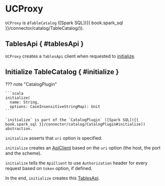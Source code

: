 # UCProxy

`UCProxy` is a`TableCatalog` ([Spark SQL]({{ book.spark_sql }}/connector/catalog/TableCatalog/)).

## TablesApi { #tablesApi }

`UCProxy` creates a `TablesApi` client when requested to [initialize](#initialize).

## Initialize TableCatalog { #initialize }

??? note "CatalogPlugin"

    ```scala
    initialize(
      name: String,
      options: CaseInsensitiveStringMap): Unit
    ```

    `initialize` is part of the `CatalogPlugin` ([Spark SQL]({{ book.spark_sql }}/connector/catalog/CatalogPlugin#initialize)) abstraction.

`initialize` asserts that `uri` option is specified.

`initialize` creates an [ApiClient](../client/ApiClient.md) based on the `uri` option (the host, the port and the scheme).

`initialize` tells the `ApiClient` to use `Authorization` header for every request based on `token` option, if defined.

In the end, `initialize` creates this [TablesApi](#tablesApi).
